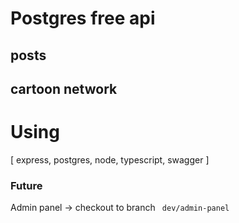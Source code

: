 # Postgres free api

## posts

## cartoon network

# Using

[ express, postgres, node, typescript, swagger ]

### Future

Admin panel -> checkout to branch ` dev/admin-panel`

